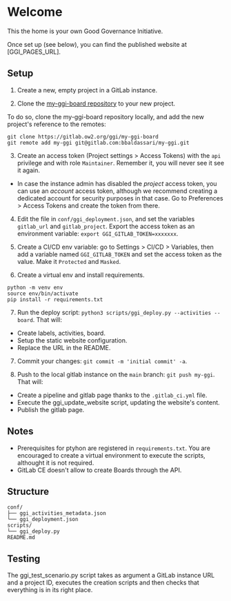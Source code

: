 

# Welcome

This the home is your own Good Governance Initiative.

Once set up (see below), you can find the published website at [GGI_PAGES_URL].


## Setup

1. Create a new, empty project in a GitLab instance.

2. Clone the [my-ggi-board repository](https://gitlab.ow2.org/ggi/my-ggi-board) to your new project.

To do so, clone the my-ggi-board repository locally, and add the new project's reference to the remotes:
```
git clone https://gitlab.ow2.org/ggi/my-ggi-board
git remote add my-ggi git@gitlab.com:bbaldassari/my-ggi.git
```

3. Create an access token (Project settings > Access Tokens) with the `api` privilege and with role `Maintainer`. Remember it, you will never see it see it again.
  - In case the instance admin has disabled the _project_ access token, you can use an _account_ access token, although we recommend creating a dedicated account for security purposes in that case. Go to Preferences > Access Tokens and create the token from there.

4. Edit the file in `conf/ggi_deployment.json`, and set the variables `gitlab_url` and `gitlab_project`.
Export the access token as an environment variable: `export GGI_GITLAB_TOKEN=xxxxxxx`.

5. Create a CI/CD env variable: go to Settings > CI/CD > Variables, then add a variable named `GGI_GITLAB_TOKEN` and set the access token as the value. Make it `Protected` and `Masked`.

6. Create a virtual env and install requirements.
```
python -m venv env
source env/bin/activate
pip install -r requirements.txt
```

7. Run the deploy script: `python3 scripts/ggi_deploy.py --activities --board`. That will:
  - Create labels, activities, board.
  - Setup the static website configuration.
  - Replace the URL in the README.

7. Commit your changes: `git commit -m 'initial commit' -a`.

9. Push to the local gitlab instance on the `main` branch: `git push my-ggi`. That will:
  - Create a pipeline and gitlab page thanks to the `.gitlab_ci.yml` file.
  - Execute the ggi_update_website script, updating the website's content.
  - Publish the gitlab page.

## Notes

* Prerequisites for ptyhon are registered in `requirements.txt`. You are encouraged to create a virtual environment to execute the scripts, althought it is not required.
* GitLab CE doesn't allow to create Boards through the API.


## Structure

```
conf/
├── ggi_activities_metadata.json
└── ggi_deployment.json
scripts/
└── ggi_deploy.py
README.md
```


## Testing

The ggi_test_scenario.py script takes as argument a GitLab instance URL and a project ID, executes the creation scripts and then checks that everything is in its right place.
